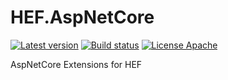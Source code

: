 # HEF.AspNetCore
[![Latest version](https://img.shields.io/nuget/v/HEF.AspNetCore.Mvc.svg)](https://www.nuget.org/packages/HEF.AspNetCore.Mvc/)  [![Build status](https://ci.appveyor.com/api/projects/status/5maqqxkv1ffoa7q8?svg=true)](https://ci.appveyor.com/project/wanlitao/hef-dataaccess)  [![License Apache](https://img.shields.io/badge/license-Apache%202-blue.svg)](http://www.apache.org/licenses/LICENSE-2.0.html)

AspNetCore Extensions for HEF

